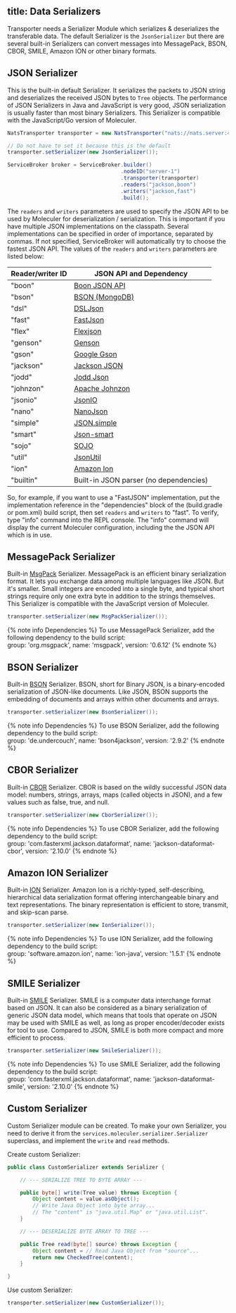 title: Data Serializers
---

Transporter needs a Serializer Module which serializes & deserializes the transferable data.
The default Serializer is the `JsonSerializer` but there are several built-in Serializers
can convert messages into MessagePack, BSON, CBOR, SMILE, Amazon ION or other binary formats.

## JSON Serializer

This is the built-in default Serializer.
It serializes the packets to JSON string and deserializes the received JSON bytes to `Tree` objects.
The performance of JSON Serializers in Java and JavaScript is very good,
JSON serialization is usually faster than most binary Serializers.
This Serializer is compatible with the JavaScript/Go version of Moleculer.

```java
NatsTransporter transporter = new NatsTransporter("nats://nats.server:4222");

// Do not have to set it because this is the default
transporter.setSerializer(new JsonSerializer());

ServiceBroker broker = ServiceBroker.builder()
                                    .nodeID("server-1")
                                    .transporter(transporter)
                                    .readers("jackson,boon")
                                    .writers("jackson,fast")
                                    .build();
```

The `readers` and `writers` parameters are used to specify the JSON API
to be used by Moleculer for deserialization / serialization.
This is important if you have multiple JSON implementations on the classpath.
Several implementations can be specified in order of importance, separated by commas.
If not specified, ServiceBroker will automatically try to choose the fastest JSON API.
The values of the `readers` and `writers` parameters are listed below:

| Reader/writer ID | JSON API and Dependency |
| ---------------- | ----------------------- |
| "boon"    | [Boon JSON API](https://mvnrepository.com/artifact/io.fastjson/boon) |
| "bson"    | [BSON (MongoDB)](https://mvnrepository.com/artifact/org.mongodb/bson) |
| "dsl"     | [DSLJson](https://mvnrepository.com/artifact/com.dslplatform/dsl-json) |
| "fast"    | [FastJson](https://mvnrepository.com/artifact/com.alibaba/fastjson) |
| "flex"    | [Flexjson](https://mvnrepository.com/artifact/net.sf.flexjson/flexjson) |
| "genson"  | [Genson](https://mvnrepository.com/artifact/com.owlike/genson) |
| "gson"    | [Google Gson](https://mvnrepository.com/artifact/com.google.code.gson/gson) |
| "jackson" | [Jackson JSON](https://mvnrepository.com/artifact/com.fasterxml.jackson.core/jackson-databind) |
| "jodd"    | [Jodd Json](https://mvnrepository.com/artifact/org.jodd/jodd-json) |
| "johnzon" | [Apache Johnzon](https://mvnrepository.com/artifact/org.apache.johnzon/johnzon-normalMapper) |
| "jsonio"  | [JsonIO](https://mvnrepository.com/artifact/com.cedarsoftware/json-io) |
| "nano"    | [NanoJson](https://mvnrepository.com/artifact/com.grack/nanojson) |
| "simple"  | [JSON.simple](https://mvnrepository.com/artifact/com.googlecode.json-simple/json-simple) |
| "smart"   | [Json-smart](https://mvnrepository.com/artifact/net.minidev/json-smart) |
| "sojo"    | [SOJO](https://mvnrepository.com/artifact/net.sf.sojo/sojo) |
| "util"    | [JsonUtil](https://mvnrepository.com/artifact/org.kopitubruk.util/JSONUtil) |
| "ion"     | [Amazon Ion](https://mvnrepository.com/artifact/software.amazon.ion/ion-java) |
| "builtin" | Built-in JSON parser (no dependencies) |

So, for example, if you want to use a "FastJSON" implementation,
put the implementation reference in the "dependencies" block of the (build.gradle or pom.xml) build script,
then set `readers` and `writers` to "fast". To verify, type "info" command into the REPL console.
The "info" command will display the current Moleculer configuration, including the the JSON API which is in use.

## MessagePack Serializer

Built-in [MsgPack](https://msgpack.org) Serializer.
MessagePack is an efficient binary serialization format. It lets you exchange
data among multiple languages like JSON. But it's smaller. Small
integers are encoded into a single byte, and typical short strings require
only one extra byte in addition to the strings themselves. This Serializer is
compatible with the JavaScript version of Moleculer.
 
```java
transporter.setSerializer(new MsgPackSerializer());
```

{% note info Dependencies %}
To use MessagePack Serializer, add the following dependency to the build script:  
group: 'org.msgpack', name: 'msgpack', version: '0.6.12'
{% endnote %}

## BSON Serializer

Built-in [BSON](http://bsonspec.org/) Serializer.
BSON, short for Binary JSON, is a binary-encoded serialization of JSON-like documents.
Like JSON, BSON supports the embedding of documents and arrays within other documents and arrays. 
 
```java
transporter.setSerializer(new BsonSerializer());
```

{% note info Dependencies %}
To use BSON Serializer, add the following dependency to the build script:  
group: 'de.undercouch', name: 'bson4jackson', version: '2.9.2'
{% endnote %}

## CBOR Serializer

Built-in [CBOR](https://cbor.io/) Serializer.
CBOR is based on the wildly successful JSON data model: numbers, strings,
arrays, maps (called objects in JSON), and a few values such as false, true,
and null.
 
```java
transporter.setSerializer(new CborSerializer());
```

{% note info Dependencies %}
To use CBOR Serializer, add the following dependency to the build script:  
group: 'com.fasterxml.jackson.dataformat', name: 'jackson-dataformat-cbor', version: '2.10.0'
{% endnote %}

## Amazon ION Serializer

Built-in [ION](http://amzn.github.io/ion-docs/) Serializer.
Amazon Ion is a richly-typed, self-describing, hierarchical data
serialization format offering interchangeable binary and text
representations. The binary representation is efficient to store, transmit,
and skip-scan parse.
 
```java
transporter.setSerializer(new IonSerializer());
```

{% note info Dependencies %}
To use ION Serializer, add the following dependency to the build script:  
group: 'software.amazon.ion', name: 'ion-java', version: '1.5.1'
{% endnote %}

## SMILE Serializer

Built-in [SMILE](https://en.wikipedia.org/wiki/Smile_(data_interchange_format)) Serializer.
SMILE is a computer data interchange format based on JSON. It can also be
considered as a binary serialization of generic JSON data model, which means
that tools that operate on JSON may be used with SMILE as well, as long as
proper encoder/decoder exists for tool to use. Compared to JSON, SMILE is
both more compact and more efficient to process.
 
```java
transporter.setSerializer(new SmileSerializer());
```

{% note info Dependencies %}
To use SMILE Serializer, add the following dependency to the build script:  
group: 'com.fasterxml.jackson.dataformat', name: 'jackson-dataformat-smile', version: '2.10.0'
{% endnote %}

## Custom Serializer

Custom Serializer module can be created.
To make your own Serializer, you need to derive it from the `services.moleculer.serializer.Serializer`
superclass, and implement the `write` and `read` methods.

Create custom Serializer:

```java
public class CustomSerializer extends Serializer {

    // --- SERIALIZE TREE TO BYTE ARRAY ---

    public byte[] write(Tree value) throws Exception {
        Object content = value.asObject();
        // Write Java Object into byte array...
        // The "content" is "java.util.Map" or "java.util.List".
    }

    // --- DESERIALIZE BYTE ARRAY TO TREE ---

    public Tree read(byte[] source) throws Exception {
        Object content = // Read Java Object from "source"...
        return new CheckedTree(content);
    }

}
```

Use custom Serializer:

```java
transporter.setSerializer(new CustomSerializer());
```